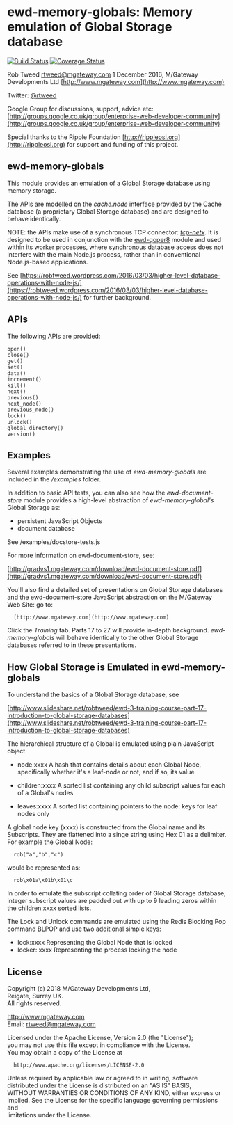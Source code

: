 # ewd-memory-globals: Memory emulation of Global Storage database

[![Build Status](https://travis-ci.org/killmenot/ewd-memory-globals.svg?branch=master)](https://travis-ci.org/killmenot/ewd-memory-globals) [![Coverage Status](https://coveralls.io/repos/github/killmenot/ewd-memory-globals/badge.svg?branch=master)](https://coveralls.io/github/killmenot/ewd-memory-globals?branch=master)

Rob Tweed <rtweed@mgateway.com>
1 December 2016, M/Gateway Developments Ltd [http://www.mgateway.com](http://www.mgateway.com)  

Twitter: [@rtweed](https://twitter.com/rtweed)

Google Group for discussions, support, advice etc: [http://groups.google.co.uk/group/enterprise-web-developer-community](http://groups.google.co.uk/group/enterprise-web-developer-community)

Special thanks to the Ripple Foundation [http://rippleosi.org](http://rippleosi.org) for
support and funding of this project.


## ewd-memory-globals

This module provides an emulation of a Global Storage database using memory storage.

The APIs are modelled on the *cache.node* interface provided by the Cach&eacute; database (a
proprietary Global Storage database) and are designed to behave identically.

NOTE: the APIs make use of a synchronous TCP connector: [*tcp-netx*](https://github.com/chrisemunt/tcp-netx).  It is
designed to be used in conjunction with the [ewd-qoper8](https://github.com/robtweed/ewd-qoper8) module and used within 
its worker processes, where synchronous database access does not interfere with 
the main Node.js process, rather than in conventional Node.js-based applications.

See [https://robtweed.wordpress.com/2016/03/03/higher-level-database-operations-with-node-js/](https://robtweed.wordpress.com/2016/03/03/higher-level-database-operations-with-node-js/) for
further background.


## APIs

The following APIs are provided:

    open()
    close()
    get()
    set()
    data()
    increment()
    kill()
    next()
    previous()
    next_node()
    previous_node()
    lock()
    unlock()
    global_directory()
    version()

## Examples

Several examples demonstrating the use of *ewd-memory-globals* are included in the
*/examples* folder.

In addition to basic API tests, you can also see how the *ewd-document-store*
module provides a high-level abstraction of *ewd-memory-global's* Global Storage 
as:

- persistent JavaScript Objects
- document database

See /examples/docstore-tests.js

For more information on ewd-document-store, see:

[http://gradvs1.mgateway.com/download/ewd-document-store.pdf](http://gradvs1.mgateway.com/download/ewd-document-store.pdf)

You'll also find a detailed set of presentations on Global Storage databases and the 
ewd-document-store JavaScript abstraction on the M/Gateway Web Site: go to:

      [http://www.mgateway.com](http://www.mgateway.com)

Click the *Training* tab.  Parts 17 to 27 will provide in-depth background. *ewd-memory-globals* will behave
identically to the other Global Storage databases referred to in these presentations.

## How Global Storage is Emulated in ewd-memory-globals

To understand the basics of a Global Storage database, see 

[http://www.slideshare.net/robtweed/ewd-3-training-course-part-17-introduction-to-global-storage-databases](http://www.slideshare.net/robtweed/ewd-3-training-course-part-17-introduction-to-global-storage-databases)

The hierarchical structure of a Global is emulated using plain JavaScript object

- node:xxxx  A hash that contains details about each Global Node, specifically whether it's a leaf-node
 or not, and if so, its value

- children:xxxx  A sorted list containing any child subscript values for each of a Global's nodes

- leaves:xxxx  A sorted list containing pointers to the node: keys for leaf nodes only

A global node key (xxxx) is constructed from the Global name and its Subscripts.  They are flattened into
a singe string using Hex 01 as a delimiter.  For example the Global Node:

      rob("a","b","c")

would be represented as:

      rob\x01a\x01b\x01\c

In order to emulate the subscript collating order of Global Storage database, integer subscript values
are padded out with up to 9 leading zeros within the children:xxxx sorted lists.

The Lock and Unlock commands are emulated using the Redis Blocking Pop command BLPOP and use two additional 
simple keys:

- lock:xxxx  Representing the Global Node that is locked
- locker: xxxx  Representing the process locking the node


## License

 Copyright (c) 2018 M/Gateway Developments Ltd,                           
 Reigate, Surrey UK.                                                      
 All rights reserved.                                                     
                                                                           
  http://www.mgateway.com                                                  
  Email: rtweed@mgateway.com                                               
                                                                           
                                                                           
  Licensed under the Apache License, Version 2.0 (the "License");          
  you may not use this file except in compliance with the License.         
  You may obtain a copy of the License at                                  
                                                                           
      http://www.apache.org/licenses/LICENSE-2.0                           
                                                                           
  Unless required by applicable law or agreed to in writing, software      
  distributed under the License is distributed on an "AS IS" BASIS,        
  WITHOUT WARRANTIES OR CONDITIONS OF ANY KIND, either express or implied. 
  See the License for the specific language governing permissions and      
   limitations under the License.      
